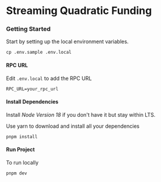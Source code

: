 # Streaming Quadratic Funding

### Getting Started

Start by setting up the local environment variables.

```
cp .env.sample .env.local
```

#### RPC URL

Edit `.env.local` to add the RPC URL
```
RPC_URL=your_rpc_url
```

#### Install Dependencies

Install _Node Version 18_ if you don't have it but stay within LTS.

Use yarn to download and install all your dependencies

```
pnpm install
```

#### Run Project

To run locally

```
pnpm dev
```
